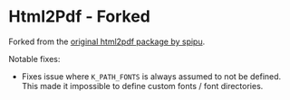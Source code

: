 # Html2Pdf - Forked
Forked from the [original html2pdf package by spipu](https://github.com/spipu/html2pdf). 

Notable fixes:
- Fixes issue where `K_PATH_FONTS` is always assumed to not be defined. This made it impossible to define custom fonts / font directories.
